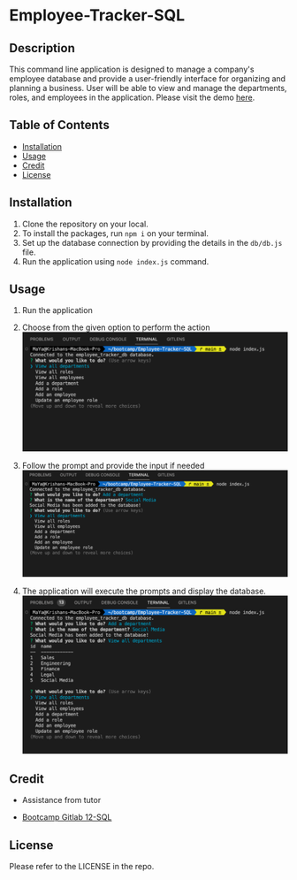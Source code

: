 # Employee-Tracker-SQL

## Description

This command line application is designed to manage a company's employee database and provide a user-friendly interface for organizing and planning a business. User will be able to view and manage the departments, roles, and employees in the application. 
Please visit the demo [here](https://drive.google.com/file/d/1hN87534eK7x8bokxwR1QGfXDwkFLsW3N/view?usp=sharing).

## Table of Contents
- [Installation](#installation)
- [Usage](#usage)
- [Credit](#credit)
- [License](#license)

## Installation
1. Clone the repository on your local.
2. To install the packages, run `npm i` on your terminal.
3. Set up the database connection by providing the details in the `db/db.js` file.
4. Run the application using `node index.js` command.

## Usage 
1. Run the application
2. Choose from the given option to perform the action 
![screenshot_node_index.js](./images/image_1.png)

3. Follow the prompt and provide the input if needed
![add_department_prompt](./images/image_2.png)

4. The application will execute the prompts and display the database.
![show_all_departments](./images/image_3.png)


## Credit
- Assistance from tutor 

- [Bootcamp Gitlab 12-SQL](https://git.bootcampcontent.com/University-of-Adelaide/UADEL-VIRT-FSF-PT-03-2023-U-LOLC/-/tree/main/12-SQL)

## License
Please refer to the LICENSE in the repo.
